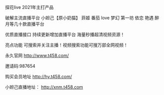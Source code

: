 探花live  2021年主打产品

破解主流直播平台 小妲己【原小奶猫】 菲姬 番茄 love 梦幻 第一坊 依恋 艳遇 醉月等几十款直播平台

优质直播接口 持续更新增加直播平台 海量秒播超清视频资源！

亮点功能 可搜索并关注主播！视频搜索功能可搜万部全网视频！

永久官网 http://www.t458.com/

邀请码:987654

购买会员地址 http://hy.t458.com/

小妲己直播地址： http://xnm.t458.com


